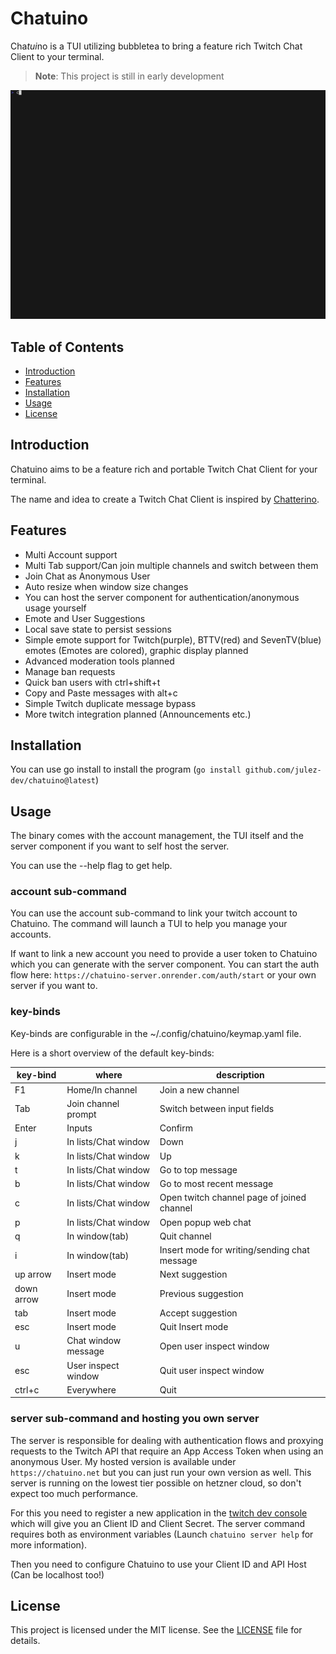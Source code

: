# Chatuino

Cha*tui*no is a TUI utilizing bubbletea to bring a feature rich Twitch Chat Client to your terminal.

> **Note**: This project is still in early development

![Demo of chatuino.](doc/demo.gif)

## Table of Contents

- [Introduction](#introduction)
- [Features](#features)
- [Installation](#installation)
- [Usage](#usage)
- [License](#license)

## Introduction

Chatuino aims to be a feature rich and portable Twitch Chat Client for your terminal.

The name and idea to create a Twitch Chat Client is inspired by [Chatterino](https://github.com/Chatterino/chatterino2).

## Features

- Multi Account support
- Multi Tab support/Can join multiple channels and switch between them
- Join Chat as Anonymous User
- Auto resize when window size changes
- You can host the server component for authentication/anonymous usage yourself
- Emote and User Suggestions
- Local save state to persist sessions
- Simple emote support for Twitch(purple), BTTV(red) and SevenTV(blue) emotes (Emotes are colored), graphic display planned
- Advanced moderation tools planned
- Manage ban requests
- Quick ban users with ctrl+shift+t
- Copy and Paste messages with alt+c
- Simple Twitch duplicate message bypass
- More twitch integration planned (Announcements etc.)

## Installation

You can use go install to install the program (`go install github.com/julez-dev/chatuino@latest`)

## Usage

The binary comes with the account management, the TUI itself and the server component if you want to self host the server.

You can use the --help flag to get help.

### account sub-command

You can use the account sub-command to link your twitch account to Chatuino. The command will launch a TUI to help you manage your accounts.

If want to link a new account you need to provide a user token to Chatuino which you can generate with the server component. You can start the auth flow here: `https://chatuino-server.onrender.com/auth/start` or your own server if you want to.

### key-binds

Key-binds are configurable in the ~/.config/chatuino/keymap.yaml file.

Here is a short overview of the default key-binds:

| key-bind   | where | description                                  |
|------------| ----- |----------------------------------------------|
| F1         | Home/In channel | Join a new channel                           |
| Tab        | Join channel prompt | Switch between input fields                  |
| Enter      | Inputs | Confirm                                      |
| j          | In lists/Chat window | Down                                         |
| k          | In lists/Chat window | Up                                           |
| t          | In lists/Chat window | Go to top message                            |
| b          | In lists/Chat window | Go to most recent message                    |
| c          | In lists/Chat window | Open twitch channel page of joined channel   |
| p          | In lists/Chat window | Open popup web chat                          |
| q          | In window(tab) | Quit channel                                 |
| i          | In window(tab) | Insert mode for writing/sending chat message |
| up arrow   | Insert mode | Next suggestion                              |
| down arrow | Insert mode | Previous suggestion                          |
| tab        | Insert mode | Accept suggestion                            |
| esc        | Insert mode | Quit Insert mode                             |
| u          | Chat window message | Open user inspect window
| esc        | User inspect window | Quit user inspect window                     |
| ctrl+c     | Everywhere | Quit                                         |

### server sub-command and hosting you own server

The server is responsible for dealing with authentication flows and proxying requests to the Twitch API that require an App Access Token when using an anonymous User. My hosted version is available under `https://chatuino.net` but you can just run your own version as well. This server is running on the lowest tier possible on hetzner cloud, so don't expect too much performance.

For this you need to register a new application in the [twitch dev console](https://dev.twitch.tv/console) which will give you an Client ID and Client Secret. The server command requires both as environment variables (Launch `chatuino server help` for more information).

Then you need to configure Chatuino to use your Client ID and API Host (Can be localhost too!)

## License

This project is licensed under the MIT license. See the [LICENSE](LICENSE) file for details.
